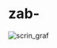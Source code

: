 # zab-
![scrin_graf](https://github.com/user-attachments/assets/64bcfe1b-867f-4c24-a3da-808b3f7512d1)
